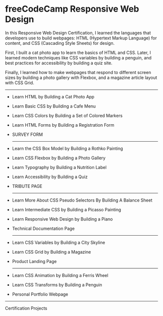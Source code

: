 # freeCodeCamp Responsive Web Design

In this Responsive Web Design Certification, I learned the languages that developers use to build webpages: HTML (Hypertext Markup Language) for content, and CSS (Cascading Style Sheets) for design.

First, I built a cat photo app to learn the basics of HTML and CSS. Later, I learned modern techniques like CSS variables by building a penguin, and best practices for accessibility by building a quiz site.

Finally, I learned how to make webpages that respond to different screen sizes by building a photo gallery with Flexbox, and a magazine article layout with CSS Grid.

_______________
- Learn HTML by Building a Cat Photo App
- Learn Basic CSS by Building a Cafe Menu
- Learn CSS Colors by Building a Set of Colored Markers
- Learn HTML Forms by Building a Registration Form
- SURVEY FORM
  _______________

- Learn the CSS Box Model by Building a Rothko Painting
- Learn CSS Flexbox by Building a Photo Gallery
- Learn Typography by Building a Nutrition Label
- Learn Accessibility by Building a Quiz
- TRIBUTE PAGE  
  _______________

- Learn More About CSS Pseudo Selectors By Building A Balance Sheet
- Learn Intermediate CSS by Building a Picasso Painting
- Learn Responsive Web Design by Building a Piano
- Technical Documentation Page
  _______________

- Learn CSS Variables by Building a City Skyline
- Learn CSS Grid by Building a Magazine
- Product Landing Page
  _______________

- Learn CSS Animation by Building a Ferris Wheel
- Learn CSS Transforms by Building a Penguin
- Personal Portfolio Webpage


_______________


Certification Projects
